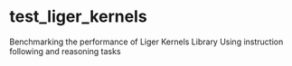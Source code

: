 # test_liger_kernels
Benchmarking the performance of Liger Kernels Library Using instruction following and reasoning tasks
